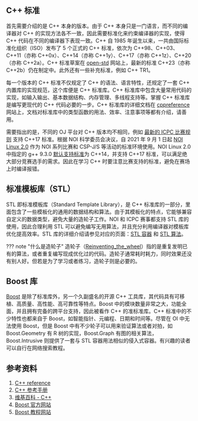 ## C++ 标准

首先需要介绍的是 C++ 本身的版本。由于 C++ 本身只是一门语言，而不同的编译器对 C++ 的实现方法各不一致，因此需要标准化来约束编译器的实现，使得 C++ 代码在不同的编译器下表现一致。C++ 自 1985 年诞生以来，一共由国际标准化组织（ISO）发布了 5 个正式的 C++ 标准，依次为 C++98、C++03、C++11（亦称 C++0x）、C++14（亦称 C++1y）、C++17（亦称 C++1z）、C++20（亦称 C++2a）。C++ 标准草案在 [open-std](http://www.open-std.org/jtc1/sc22/wg21/docs/papers/) 网站上，最新的标准 C++23（亦称 C++2b）仍在制定中。此外还有一些补充标准，例如 C++ TR1。

每一个版本的 C++ 标准不仅规定了 C++ 的语法、语言特性，还规定了一套 C++ 内置库的实现规范，这个库便是 C++ 标准库。C++ 标准库中包含大量常用代码的实现，如输入输出、基本数据结构、内存管理、多线程支持等。掌握 C++ 标准库是编写更现代的 C++ 代码必要的一步。C++ 标准库的详细文档在 [cppreference](https://zh.cppreference.com/) 网站上，文档对标准库中的类型函数的用法、效率、注意事项等都有介绍，请善用。

需要指出的是，不同的 OJ 平台对 C++ 版本均不相同，例如 [最新的 ICPC 比赛规则](https://icpc.baylor.edu/worldfinals/programming-environment) 支持 C++17 标准。根据 NOI 科学委员会决议，自 2021 年 9 月 1 日起 [NOI Linux 2.0](https://www.noi.cn/gynoi/jsgz/2021-07-16/732450.shtml) 作为 NOI 系列比赛和 CSP-J/S 等活动的标准环境使用。NOI Linux 2.0 中指定的 g++ 9.3.0 [默认支持标准](https://gcc.gnu.org/projects/cxx-status.html#cxx14)为 C++14，并支持 C++17 标准，可以满足绝大部分竞赛选手的需求。因此在学习 C++ 时要注意比赛支持的标准，避免在赛场上时编译报错。

## 标准模板库（STL）

STL 即标准模板库（Standard Template Library），是 C++ 标准库的一部分，里面包含了一些模板化的通用的数据结构和算法。由于其模板化的特点，它能够兼容自定义的数据类型，避免大量的造轮子工作。NOI 和 ICPC 赛事都支持 STL 库的使用，因此合理利用 STL 可以避免编写无用算法，并且充分利用编译器对模板库优化提高效率。STL 库的详细介绍请参见对应的页面：[STL 容器](./container.md) 和 [STL 算法](./algorithm.md)。

??? note "什么是造轮子"
    造轮子（[Reinventing_the_wheel](https://en.wikipedia.org/wiki/Reinventing_the_wheel)）指的是重复发明已有的算法，或者重复编写现成优化过的代码。造轮子通常耗时耗力，同时效果还没有别人好。但若是为了学习或者练习，造轮子则是必要的。

## Boost 库

[Boost](https://www.boost.org/) 是除了标准库外，另一个久副盛名的开源 C++ 工具库，其代码具有可移植、高质量、高性能、高可靠性等特点。Boost 中的模块数量非常之大，功能全面，并且拥有完备的跨平台支持，因此被看作 C++ 的准标准库。C++ 标准中的不少特性也都来自于 Boost，如智能指针、元编程、日期和时间等。尽管在 OI 中无法使用 Boost，但是 Boost 中有不少轮子可以用来验证算法或者对拍，如 Boost.Geometry 有 R 树的实现，Boost.Graph 有图的相关算法，Boost.Intrusive 则提供了一套与 STL 容器用法相似的侵入式容器。有兴趣的读者可以自行在网络搜索教程。

## 参考资料

1. [C++ reference](https://en.cppreference.com/)
2. [C++ 参考手册](https://zh.cppreference.com/)
3. [维基百科 - C++](https://zh.wikipedia.org/wiki/C%2B%2B)
4. [Boost 官方网站](https://www.boost.org/)
5. [Boost 教程网站](https://theboostcpplibraries.com/)
